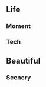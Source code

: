 <h2 id="g1">Life</h2>
<h3 id="g1.1">Moment</h3>
<a href="./post/upload/birthday.png" data-lightbox="Gallery" data-title="Birthday of 2020">
<i class="fa fa-birthday-cake fa-border fa-5x fa-fw" aria-hidden="true" style="color:Orange;"></i>
</a>
<a href="./post/upload/wechat_moment.jpg" data-lightbox="Gallery" data-title="Wechat moment of 2012~2021">
<i class="fa fa-weixin fa-border fa-5x fa-fw" aria-hidden="true" style="color:DodgerBlue;"></i>
</a>
<a href="./post/upload/nvscratch.png" data-lightbox="Gallery" data-title="NV Scratch, you can find them in each NV PCB.">
<i class="fa fa-paw fa-border fa-5x fa-fw" aria-hidden="true" style="color:YellowGreen;"></i>
</a>
<a href="./post/upload/charity.png" data-lightbox="Gallery" data-title="Charity moment in 2017, make the world a better place.">
<i class="fa fa-paint-brush fa-border fa-5x fa-fw" aria-hidden="true" style="color:Chartreuse;"></i>
</a>
<a href="./post/upload/weibo.jpg" data-lightbox="Gallery" data-title="Weibo pictures from 2010-2014 .">
<i class="fa fa-weibo fa-border fa-5x fa-fw" aria-hidden="true" style="color:red;"></i>
</a>
<a href="./post/upload/2013.png" data-lightbox="Gallery" data-title="Qzone pictures of 2013.">
<i class="fa fa-picture-o fa-border fa-5x fa-fw" aria-hidden="true" style="color:DarkKhaki;"></i>
</a>
<a href="./post/upload/2012.png" data-lightbox="Gallery" data-title="Qzone pictures of 2012.">
<i class="fa fa-picture-o fa-border fa-5x fa-fw" aria-hidden="true" style="color:DarkBlue;"></i>
</a>
<a href="./post/upload/2011.png" data-lightbox="Gallery" data-title="Qzone pictures of 2011.">
<i class="fa fa-picture-o fa-border fa-5x fa-fw" aria-hidden="true" style="color:Coral;"></i>
</a>
<a href="./post/upload/2010.png" data-lightbox="Gallery" data-title="Qzone pictures of 2010.">
<i class="fa fa-picture-o fa-border fa-5x fa-fw" aria-hidden="true" style="color:Chocolate;"></i>
</a>
<h3 id="g1.2">Tech</h3>
<a href="./post/upload/UOS.png" data-lightbox="Gallery" data-title="My UOS desktop">
<i class="fa fa-linux fa-border fa-5x fa-fw" aria-hidden="true" style="color:MediumAquaMarine;"></i>
</a>
<a href="./post/upload/DT_manjaro_20180928_Evel.jpg" data-lightbox="Gallery" data-title="My Manjaro desktop">
<i class="fa fa-terminal fa-border fa-5x fa-fw" aria-hidden="true" style="color:PowderBlue;"></i>
</a>
<h2 id="g2">Beautiful</h2>
<h3 id="g2.1">Scenery</h3>
<a href="./post/upload/afternoon.png" data-lightbox="Gallery" data-title="I love this afternoon">
<i class="fa fa-map-marker fa-border fa-5x fa-fw" aria-hidden="true" style="color:MediumOrchid;"></i>
</a>
<a href="./post/upload/company.png" data-lightbox="Gallery" data-title="Always come here for relax">
<i class="fa fa-hand-peace-o fa-border fa-5x fa-fw" aria-hidden="true" style="color:DarkOliveGreen;"></i>
</a>
<a href="./post/upload/yellowFlower.png" data-lightbox="Gallery" data-title="Handroanthus chrysanthus (Jacq.) S.O.Grose">
<i class="fa fa-asterisk fa-border fa-5x fa-fw" aria-hidden="true" style="color:yellow;"></i>
</a>